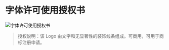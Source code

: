 # 字体许可使用授权书

![字体许可使用授权书](https://github.com/Lingggao/MIE/blob/main/Pictures/%E5%AD%97%E4%BD%93%E8%AE%B8%E5%8F%AF%E4%BD%BF%E7%94%A8%E6%8E%88%E6%9D%83%E4%B9%A6.png?raw=true)

>   授权说明：该 Logo 由文字和无显著性的装饰线条组成。可商用，可用于商标注册申请。